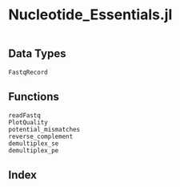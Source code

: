 # Nucleotide_Essentials.jl

```@contents
```

## Data Types
```@docs
FastqRecord
```

## Functions

```@docs
readFastq
PlotQuality
potential_mismatches
reverse_complement
demultiplex_se
demultiplex_pe
```

## Index

```@index
```
